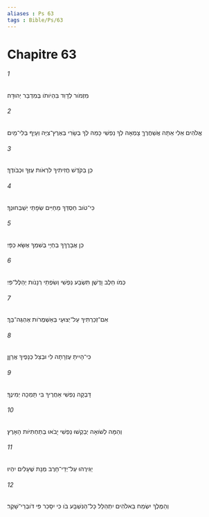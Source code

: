 ```yaml
---
aliases : Ps 63
tags : Bible/Ps/63
---
```


# Chapitre 63

###### 1
מִזְמֹור לְדָוִד בִּהְיֹותֹו בְּמִדְבַּר יְהוּדָה׃
###### 2
אֱלֹהִים אֵלִי אַתָּה אֲשַׁחֲרֶךָּ צָמְאָה לְךָ נַפְשִׁי כָּמַהּ לְךָ בְשָׂרִי בְּאֶרֶץ־צִיָּה וְעָיֵף בְּלִי־מָיִם׃
###### 3
כֵּן בַּקֹּדֶשׁ חֲזִיתִיךָ לִרְאֹות עֻזְּךָ וּכְבֹודֶךָ׃
###### 4
כִּי־טֹוב חַסְדְּךָ מֵחַיִּים שְׂפָתַי יְשַׁבְּחוּנְךָ׃
###### 5
כֵּן אֲבָרֶךְךָ בְחַיָּי בְּשִׁמְךָ אֶשָּׂא כַפָּי׃
###### 6
כְּמֹו חֵלֶב וָדֶשֶׁן תִּשְׂבַּע נַפְשִׁי וְשִׂפְתֵי רְנָנֹות יְהַלֶּל־פִּי׃
###### 7
אִם־זְכַרְתִּיךָ עַל־יְצוּעָי בְּאַשְׁמֻרֹות אֶהְגֶּה־בָּךְ׃
###### 8
כִּי־הָיִיתָ עֶזְרָתָה לִּי וּבְצֵל כְּנָפֶיךָ אֲרַןֵּן׃
###### 9
דָּבְקָה נַפְשִׁי אַחֲרֶיךָ בִּי תָּמְכָה יְמִינֶךָ׃
###### 10
וְהֵמָּה לְשֹׁואָה יְבַקְשׁוּ נַפְשִׁי יָבֹאוּ בְּתַחְתִּיֹּות הָאָרֶץ׃
###### 11
יַגִּירֻהוּ עַל־יְדֵי־חָרֶב מְנָת שֻׁעָלִים יִהְיוּ׃
###### 12
וְהַמֶּלֶךְ יִשְׂמַח בֵּאלֹהִים יִתְהַלֵּל כָּל־הַנִּשְׁבָּע בֹּו כִּי יִסָּכֵר פִּי דֹובְרֵי־שָׁקֶר׃
